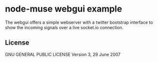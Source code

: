 # node-muse webgui example

The webgui offers a simple webserver with a twitter bootstrap interface to show the incoming signals over a live socket.io connection.

License 
------------

GNU GENERAL PUBLIC LICENSE Version 3, 29 June 2007
